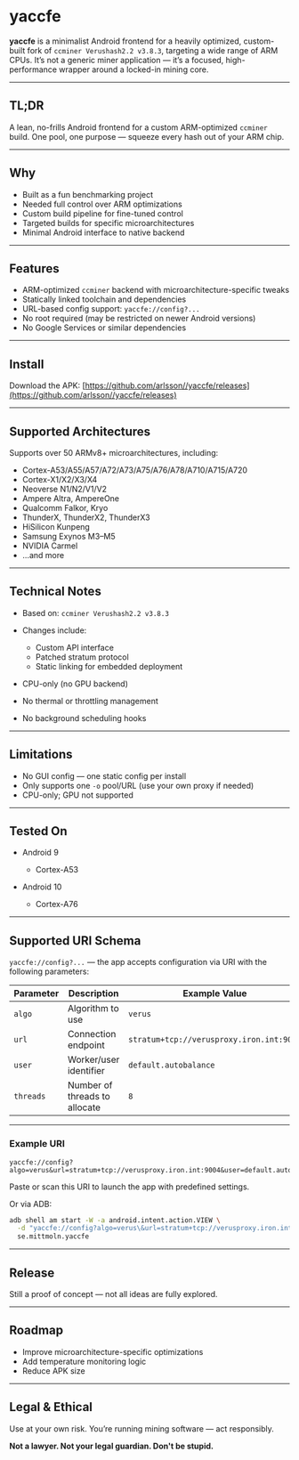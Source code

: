 # yaccfe

**yaccfe** is a minimalist Android frontend for a heavily optimized, custom-built fork of `ccminer Verushash2.2 v3.8.3`, targeting a wide range of ARM CPUs. It’s not a generic miner application — it’s a focused, high-performance wrapper around a locked-in mining core.

---

## TL;DR

A lean, no-frills Android frontend for a custom ARM-optimized `ccminer` build. One pool, one purpose — squeeze every hash out of your ARM chip.

---

## Why

* Built as a fun benchmarking project
* Needed full control over ARM optimizations
* Custom build pipeline for fine-tuned control
* Targeted builds for specific microarchitectures
* Minimal Android interface to native backend

---

## Features

* ARM-optimized `ccminer` backend with microarchitecture-specific tweaks
* Statically linked toolchain and dependencies
* URL-based config support: `yaccfe://config?...`
* No root required (may be restricted on newer Android versions)
* No Google Services or similar dependencies

---

## Install

Download the APK:
[https://github.com/arlsson//yaccfe/releases](https://github.com/arlsson//yaccfe/releases)

---

## Supported Architectures

Supports over 50 ARMv8+ microarchitectures, including:

* Cortex-A53/A55/A57/A72/A73/A75/A76/A78/A710/A715/A720
* Cortex-X1/X2/X3/X4
* Neoverse N1/N2/V1/V2
* Ampere Altra, AmpereOne
* Qualcomm Falkor, Kryo
* ThunderX, ThunderX2, ThunderX3
* HiSilicon Kunpeng
* Samsung Exynos M3–M5
* NVIDIA Carmel
* ...and more

---

## Technical Notes

* Based on: `ccminer Verushash2.2 v3.8.3`
* Changes include:

  * Custom API interface
  * Patched stratum protocol
  * Static linking for embedded deployment
* CPU-only (no GPU backend)
* No thermal or throttling management
* No background scheduling hooks

---

## Limitations

* No GUI config — one static config per install
* Only supports one `-o` pool/URL (use your own proxy if needed)
* CPU-only; GPU not supported

---

## Tested On

* Android 9

  * Cortex-A53
* Android 10

  * Cortex-A76

---

## Supported URI Schema

`yaccfe://config?...` — the app accepts configuration via URI with the following parameters:

| Parameter | Description                   | Example Value                            |
| --------- | ----------------------------- | ---------------------------------------- |
| `algo`    | Algorithm to use              | `verus`                                  |
| `url`     | Connection endpoint           | `stratum+tcp://verusproxy.iron.int:9004` |
| `user`    | Worker/user identifier        | `default.autobalance`                    |
| `threads` | Number of threads to allocate | `8`                                      |

---

### Example URI

```
yaccfe://config?algo=verus&url=stratum+tcp://verusproxy.iron.int:9004&user=default.autobalance&threads=8
```

Paste or scan this URI to launch the app with predefined settings.

Or via ADB:

```bash
adb shell am start -W -a android.intent.action.VIEW \
  -d "yaccfe://config?algo=verus\&url=stratum+tcp://verusproxy.iron.int:9004\&user=default.autobalance\&threads=8" \
  se.mittmoln.yaccfe
```

---

## Release

Still a proof of concept — not all ideas are fully explored.


---

## Roadmap

* Improve microarchitecture-specific optimizations
* Add temperature monitoring logic
* Reduce APK size

---

## Legal & Ethical

Use at your own risk. You’re running mining software — act responsibly.

**Not a lawyer. Not your legal guardian. Don't be stupid.**
